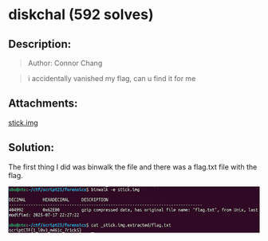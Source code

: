 # diskchal (592 solves)
## Description:
> Author: Connor Chang

>i accidentally vanished my flag, can u find it for me

## Attachments:
[stick.img](https://github.com/trxvorr/Writeups/blob/main/scriptCTF/Forensics/diskchal/stick.img)

## Solution:
The first thing I did was binwalk the file and there was a flag.txt file with the flag.

![flag](https://github.com/trxvorr/Writeups/blob/main/scriptCTF/Forensics/diskchal/unnamed.png)
